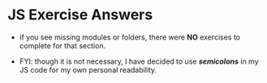 # JS Exercise Answers

- if you see missing modules or folders, there were **NO** exercises to complete for that section.

- FYI: though it is not necessary, I have decided to use _**semicolons**_ in my JS code for my own personal readability.
